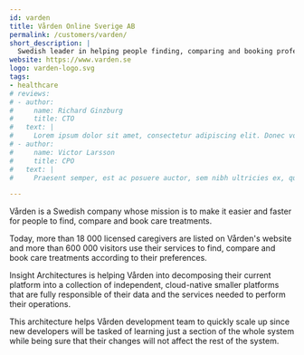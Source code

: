 ```yaml
---
id: varden
title: Vården Online Sverige AB
permalink: /customers/varden/
short_description: |
  Swedish leader in helping people finding, comparing and booking professional care treatments.
website: https://www.varden.se
logo: varden-logo.svg
tags:
- healthcare
# reviews:
# - author:
#     name: Richard Ginzburg
#     title: CTO
#   text: |
#     Lorem ipsum dolor sit amet, consectetur adipiscing elit. Donec volutpat maximus diam, in suscipit felis hendrerit at. Pellentesque rhoncus tincidunt augue, nec pretium elit. Nulla facilisi. Proin eget aliquet diam. Nullam fermentum nunc lectus, eget convallis diam fringilla at. Etiam eget elit ante. Phasellus magna purus, cursus a ligula in, tempus congue tortor. Duis aliquet tincidunt libero vitae maximus. Donec auctor metus vitae varius egestas. Nulla eget turpis ex. Vestibulum feugiat cursus nisi eu ornare. Pellentesque sed lorem ut sapien fermentum efficitur. Phasellus laoreet ultricies ante at posuere. Sed rhoncus imperdiet luctus.
# - author:
#     name: Victor Larsson
#     title: CPO
#   text: |
#     Praesent semper, est ac posuere auctor, sem nibh ultricies ex, quis rhoncus nulla sem cursus eros. Suspendisse potenti. In hac habitasse platea dictumst. Proin eget cursus dui, eget pharetra dolor. Mauris consequat metus rutrum felis auctor, sit amet tempor elit auctor. Phasellus non erat commodo, congue libero ut, pulvinar tortor. Sed sollicitudin odio risus, vel sollicitudin augue posuere id. Nam at tempus turpis, et ornare nulla. Donec a faucibus metus. Integer eget maximus lacus. Etiam dolor enim, convallis nec imperdiet in, consectetur ac lectus.

---
```



Vården is a Swedish company whose mission is to make it easier and faster for people to find, compare and book care treatments.

Today, more than 18 000 licensed caregivers are listed on Vården's website and more than 600 000 visitors use their services to find, compare and book care treatments according to their preferences.

Insight Architectures is helping Vården into decomposing their current platform into a collection of independent, cloud-native smaller platforms that are fully responsible of their data and the services needed to perform their operations.

This architecture helps Vården development team to quickly scale up since new developers will be tasked of learning just a section of the whole system while being sure that their changes will not affect the rest of the system.
